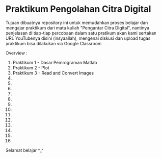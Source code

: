 # Praktikum Pengolahan Citra Digital 

Tujuan dibuatnya repository ini untuk memudahkan proses belajar dan mengajar praktikum dari mata kuliah "Pengantar Citra Digital", 
nantinya penjelasan di tiap-tiap percobaan dalam satu pratikum akan kami sertakan URL YouTubenya disini (insyaallah),
mengenai diskusi dan upload tugas praktikum bisa dilakukan via Google Classroom

Overview : 
1. Praktikum 1 - Dasar Pemrograman Matlab
2. Praktikum 2 - Plot
3. Praktikum 3 - Read and Convert Images
4.
5.
6.
7.
8.
9.
10.
11.
12.
13.
14.
15.
16.

Selamat belajar ^_^
